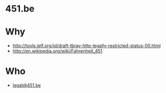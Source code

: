 451.be
======

Why
===

* http://tools.ietf.org/id/draft-tbray-http-legally-restricted-status-00.html
* http://en.wikipedia.org/wiki/Fahrenheit_451

Who
===

* legal@451.be
